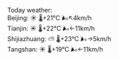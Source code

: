 Today weather:  
Beijing: ☀️   🌡️+21°C 🌬️↖4km/h  
Tianjin: ☀️   🌡️+22°C 🌬️←11km/h  
Shijiazhuang: ⛅️  🌡️+23°C 🌬️→5km/h  
Tangshan: ☀️   🌡️+19°C 🌬️←11km/h  
